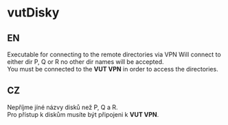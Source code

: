 # vutDisky
<h2> EN </h2>
Executable for connecting to the remote directories via VPN
Will connect to either dir P, Q or R no other dir names will be accepted.<br>
You must be connected to the <b>VUT VPN</b> in order to access the directories.
<h2> CZ </h2>
Nepříjme jíné názvy disků než P, Q a R.<br>
Pro přístup k diskům musíte být připojeni k <b>VUT VPN</b>.
